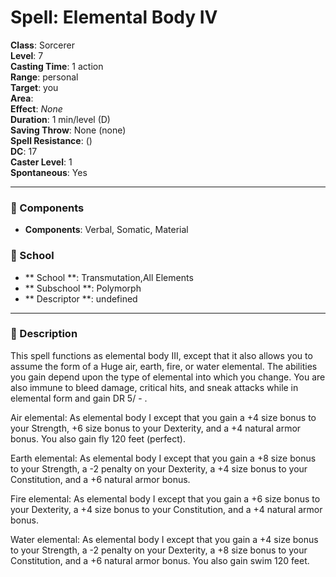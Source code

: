 
# Spell: Elemental Body IV
**Class**: Sorcerer  
**Level**: 7  
**Casting Time**: 1 action  
**Range**: personal  
**Target**: you  
**Area**:   
**Effect**: _None_  
**Duration**: 1 min/level (D)  
**Saving Throw**: None (none)  
**Spell Resistance**:  ()  
**DC**: 17  
**Caster Level**: 1  
**Spontaneous**: Yes

---

### 🔮 Components
- **Components**: Verbal, Somatic, Material

### 🏫 School
- ** School **: Transmutation,All Elements
- ** Subschool **: Polymorph
- ** Descriptor **: undefined
---

### 📜 Description
This spell functions as elemental body III, except that it also allows you to assume the form of a Huge air, earth, fire, or water elemental. The abilities you gain depend upon the type of elemental into which you change. You are also immune to bleed damage, critical hits, and sneak attacks while in elemental form and gain DR 5/ - .

Air elemental: As elemental body I except that you gain a +4 size bonus to your Strength, +6 size bonus to your Dexterity, and a +4 natural armor bonus. You also gain fly 120 feet (perfect).

Earth elemental: As elemental body I except that you gain a +8 size bonus to your Strength, a -2 penalty on your Dexterity, a +4 size bonus to your Constitution, and a +6 natural armor bonus.

Fire elemental: As elemental body I except that you gain a +6 size bonus to your Dexterity, a +4 size bonus to your Constitution, and a +4 natural armor bonus.

Water elemental: As elemental body I except that you gain a +4 size bonus to your Strength, a -2 penalty on your Dexterity, a +8 size bonus to your Constitution, and a +6 natural armor bonus. You also gain swim 120 feet.

